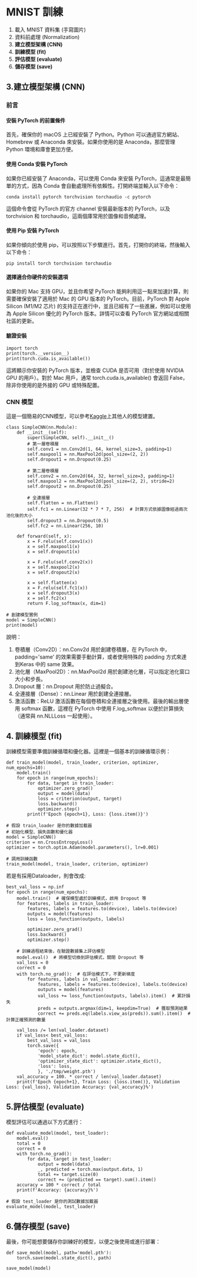 # MNIST 訓練
1. 載入 MNIST 資料集 (手寫圖片)
2. 資料前處理 (Normalization)
3. **建立模型架構 (CNN)**
4. **訓練模型 (fit)**
5. **評估模型 (evaluate)**
6. **儲存模型 (save)**

## 3.建立模型架構 (CNN)
### 前言
#### 安裝 PyTorch 的前置條件
首先，確保你的 macOS 上已經安裝了 Python。Python 可以通過官方網站、Homebrew 或 Anaconda 來安裝。如果你使用的是 Anaconda，那麼管理 Python 環境和庫會更加方便。  
#### 使用 Conda 安裝 PyTorch
如果你已經安裝了 Anaconda，可以使用 Conda 來安裝 PyTorch，這通常是最簡單的方式，因為 Conda 會自動處理所有依賴性。打開終端並輸入以下命令：  
```
conda install pytorch torchvision torchaudio -c pytorch
```
這個命令會從 PyTorch 的官方 channel 安裝最新版本的 PyTorch，以及 torchvision 和 torchaudio，這兩個庫常用於圖像和音頻處理。  
#### 使用 Pip 安裝 PyTorch
如果你傾向於使用 pip，可以按照以下步驟進行。首先，打開你的終端，然後輸入以下命令：  
```
pip install torch torchvision torchaudio
```
#### 選擇適合你硬件的安裝選項
如果你的 Mac 支持 GPU，並且你希望 PyTorch 能夠利用這一點來加速計算，則需要確保安裝了適用於 Mac 的 GPU 版本的 PyTorch。目前，PyTorch 對 Apple Silicon (M1/M2 芯片) 的支持正在進行中，並且已經有了一些進展，例如可以使用為 Apple Silicon 優化的 PyTorch 版本。詳情可以查看 PyTorch 官方網站或相關社區的更新。
#### 驗證安裝
```
import torch
print(torch.__version__)
print(torch.cuda.is_available())
```
這將顯示你安裝的 PyTorch 版本，並檢查 CUDA 是否可用（對於使用 NVIDIA GPU 的用戶）。對於 Mac 用戶，通常 torch.cuda.is_available() 會返回 False，除非你使用的是外接的 GPU 或特殊配置。  

### CNN 模型
這是一個簡易的CNN模型，可以參考[Kaggle](https://www.kaggle.com/code/fatihonuragac/cnn-with-digit-recognizer-99)上其他人的模型建置。
```
class SimpleCNN(nn.Module):
    def __init__(self):
        super(SimpleCNN, self).__init__()
        # 第一層卷積層
        self.conv1 = nn.Conv2d(1, 64, kernel_size=3, padding=1)
        self.maxpool1 = nn.MaxPool2d(pool_size=(2, 2))
        self.dropout1 = nn.Dropout(0.25)

        # 第二層卷積層
        self.conv2 = nn.Conv2d(64, 32, kernel_size=3, padding=1)
        self.maxpool2 = nn.MaxPool2d(pool_size=(2, 2), stride=2)
        self.dropout2 = nn.Dropout(0.25)

        # 全連接層
        self.flatten = nn.Flatten()
        self.fc1 = nn.Linear(32 * 7 * 7, 256)  # 計算方式依據圖像經過兩次池化後的大小
        self.dropout3 = nn.Dropout(0.5)
        self.fc2 = nn.Linear(256, 10)

    def forward(self, x):
        x = F.relu(self.conv1(x))
        x = self.maxpool1(x)
        x = self.dropout1(x)

        x = F.relu(self.conv2(x))
        x = self.maxpool2(x)
        x = self.dropout2(x)

        x = self.flatten(x)
        x = F.relu(self.fc1(x))
        x = self.dropout3(x)
        x = self.fc2(x)
        return F.log_softmax(x, dim=1)

# 創建模型實例
model = SimpleCNN()
print(model)
```
說明：
1. 卷積層（Conv2D）：nn.Conv2d 用於創建卷積層，在 PyTorch 中，padding='same' 的效果需要手動計算，或者使用特殊的 padding 方式來達到Keras 中的 same 效果。
2. 池化層（MaxPool2D）：nn.MaxPool2d 用於創建池化層，可以指定池化窗口大小和步長。
3. Dropout 層：nn.Dropout 用於防止過擬合。
4. 全連接層（Dense）：nn.Linear 用於創建全連接層。
5. 激活函數：ReLU 激活函數在每個卷積和全連接層之後使用。最後的輸出層使用 softmax 函數，這裡在 PyTorch 中使用 F.log_softmax 以便於計算損失（通常與 nn.NLLLoss 一起使用）。
## 4. 訓練模型 (fit)
訓練模型需要準備訓練循環和優化器。這裡是一個基本的訓練循環示例：  
```
def train_model(model, train_loader, criterion, optimizer, num_epochs=10):
    model.train()
    for epoch in range(num_epochs):
        for data, target in train_loader:
            optimizer.zero_grad()
            output = model(data)
            loss = criterion(output, target)
            loss.backward()
            optimizer.step()
        print(f'Epoch {epoch+1}, Loss: {loss.item()}')

# 假設 train_loader 是你的數據加載器
# 初始化模型、損失函數和優化器
model = SimpleCNN()
criterion = nn.CrossEntropyLoss()
optimizer = torch.optim.Adam(model.parameters(), lr=0.001)

# 調用訓練函數
train_model(model, train_loader, criterion, optimizer)
```
若是有採用Dataloader，則會改成:
```
best_val_loss = np.inf
for epoch in range(num_epochs):
    model.train()  # 確保模型處於訓練模式，啟用 Dropout 等
    for features, labels in train_loader:
        features, labels = features.to(device), labels.to(device)
        outputs = model(features)
        loss = loss_function(outputs, labels)
        
        optimizer.zero_grad()
        loss.backward()
        optimizer.step()

    # 訓練過程結束後，在驗證數據集上評估模型
    model.eval()  # 將模型切換到評估模式，關閉 Dropout 等
    val_loss = 0
    correct = 0
    with torch.no_grad():  # 在評估模式下，不更新梯度
        for features, labels in val_loader:
            features, labels = features.to(device), labels.to(device)
            outputs = model(features)
            val_loss += loss_function(outputs, labels).item()  # 累計損失
            preds = outputs.argmax(dim=1, keepdim=True)  # 獲取預測結果
            correct += preds.eq(labels.view_as(preds)).sum().item()  # 計算正確預測的數量

    val_loss /= len(val_loader.dataset)
    if val_loss< best_val_loss:
        best_val_loss = val_loss
        torch.save({
            'epoch': epoch,
            'model_state_dict': model.state_dict(),
            'optimizer_state_dict': optimizer.state_dict(),
            'loss': loss,
            }, './tmp/weight.pth')
    val_accuracy = 100. * correct / len(val_loader.dataset)
    print(f'Epoch {epoch+1}, Train Loss: {loss.item()}, Validation Loss: {val_loss}, Validation Accuracy: {val_accuracy}%')
```
## 5.評估模型 (evaluate)
模型評估可以通過以下方式進行：
```
def evaluate_model(model, test_loader):
    model.eval()
    total = 0
    correct = 0
    with torch.no_grad():
        for data, target in test_loader:
            output = model(data)
            _, predicted = torch.max(output.data, 1)
            total += target.size(0)
            correct += (predicted == target).sum().item()
    accuracy = 100 * correct / total
    print(f'Accuracy: {accuracy}%')

# 假設 test_loader 是你的測試數據加載器
evaluate_model(model, test_loader)
```


## 6.儲存模型 (save)
最後，你可能想要儲存你訓練好的模型，以便之後使用或進行部署：
```
def save_model(model, path='model.pth'):
    torch.save(model.state_dict(), path)

save_model(model)
```
